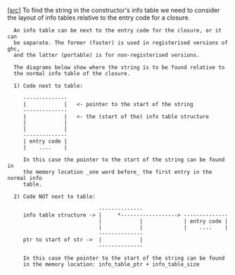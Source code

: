 [[src]](https://github.com/ghc/ghc/tree/master/compiler/ghci/DebuggerUtils.hs)
 To find the string in the constructor's info table we need to consider
      the layout of info tables relative to the entry code for a closure.

      An info table can be next to the entry code for the closure, or it can
      be separate. The former (faster) is used in registerised versions of ghc,
      and the latter (portable) is for non-registerised versions.

      The diagrams below show where the string is to be found relative to
      the normal info table of the closure.

      1) Code next to table:

         --------------
         |            |   <- pointer to the start of the string
         --------------
         |            |   <- the (start of the) info table structure
         |            |
         |            |
         --------------
         | entry code |
         |    ....    |

         In this case the pointer to the start of the string can be found in
         the memory location _one word before_ the first entry in the normal info
         table.

      2) Code NOT next to table:

                                 --------------
         info table structure -> |     *------------------> --------------
                                 |            |             | entry code |
                                 |            |             |    ....    |
                                 --------------
         ptr to start of str ->  |            |
                                 --------------

         In this case the pointer to the start of the string can be found
         in the memory location: info_table_ptr + info_table_size
   
